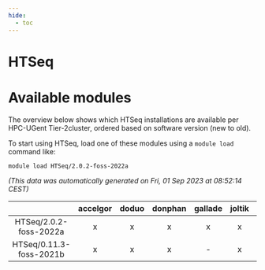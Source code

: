 ```yaml
---
hide:
  - toc
---
```


HTSeq
=====

# Available modules


The overview below shows which HTSeq installations are available per HPC-UGent Tier-2cluster, ordered based on software version (new to old).

To start using HTSeq, load one of these modules using a `module load` command like:

```shell
module load HTSeq/2.0.2-foss-2022a
```

*(This data was automatically generated on Fri, 01 Sep 2023 at 08:52:14 CEST)*  

| |accelgor|doduo|donphan|gallade|joltik|skitty|swalot|victini|
| :---: | :---: | :---: | :---: | :---: | :---: | :---: | :---: | :---: |
|HTSeq/2.0.2-foss-2022a|x|x|x|x|x|x|x|x|
|HTSeq/0.11.3-foss-2021b|x|x|x|-|x|x|x|x|
